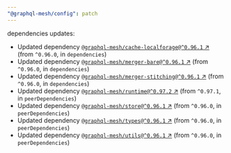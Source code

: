 ```yaml
---
"@graphql-mesh/config": patch
---
```

dependencies updates:
  - Updated dependency [`@graphql-mesh/cache-localforage@^0.96.1` ↗︎](https://www.npmjs.com/package/@graphql-mesh/cache-localforage/v/0.96.1) (from `^0.96.0`, in `dependencies`)
  - Updated dependency [`@graphql-mesh/merger-bare@^0.96.1` ↗︎](https://www.npmjs.com/package/@graphql-mesh/merger-bare/v/0.96.1) (from `^0.96.0`, in `dependencies`)
  - Updated dependency [`@graphql-mesh/merger-stitching@^0.96.1` ↗︎](https://www.npmjs.com/package/@graphql-mesh/merger-stitching/v/0.96.1) (from `^0.96.0`, in `dependencies`)
  - Updated dependency [`@graphql-mesh/runtime@^0.97.2` ↗︎](https://www.npmjs.com/package/@graphql-mesh/runtime/v/0.97.2) (from `^0.97.1`, in `peerDependencies`)
  - Updated dependency [`@graphql-mesh/store@^0.96.1` ↗︎](https://www.npmjs.com/package/@graphql-mesh/store/v/0.96.1) (from `^0.96.0`, in `peerDependencies`)
  - Updated dependency [`@graphql-mesh/types@^0.96.1` ↗︎](https://www.npmjs.com/package/@graphql-mesh/types/v/0.96.1) (from `^0.96.0`, in `peerDependencies`)
  - Updated dependency [`@graphql-mesh/utils@^0.96.1` ↗︎](https://www.npmjs.com/package/@graphql-mesh/utils/v/0.96.1) (from `^0.96.0`, in `peerDependencies`)
